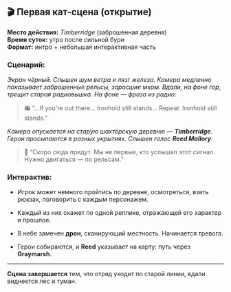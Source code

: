 ## 🎬 Первая кат-сцена (открытие)

**Место действия:** _Timberridge_ (заброшенная деревня)  
**Время суток:** утро после сильной бури  
**Формат:** интро + небольшая интерактивная часть

### Сценарий:

_Экран чёрный. Слышен шум ветра и лязг железа. Камера медленно показывает заброшенные рельсы, заросшие мхом. Вдали, на фоне гор, трещит старая радиовышка. На фоне — фраза из радио:_

> 📻 “...If you're out there... Ironhold still stands... Repeat: Ironhold still stands.”

_Камера опускается на старую шахтёрскую деревню — **Timberridge**. Герои просыпаются в разных укрытиях. Слышен голос **Reed Mallory**:_

> 🧔 “Скоро сюда придут. Мы не первые, кто услышал этот сигнал. Нужно двигаться — по рельсам.”

### Интерактив:

- Игрок может немного пройтись по деревне, осмотреться, взять рюкзак, поговорить с каждым персонажем.
    
- Каждый из них скажет по одной реплике, отражающей его характер и прошлое.
    
- В небе замечен **дрон**, сканирующий местность. Начинается тревога.
    
- Герои собираются, и **Reed** указывает на карту: путь через **Graymarsh**.
    

---

**Сцена завершается** тем, что отряд уходит по старой линии, вдали виднеется лес и туман.